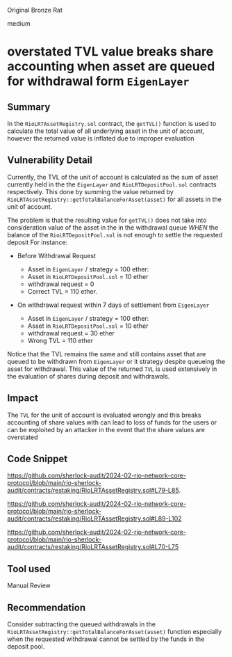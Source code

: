 Original Bronze Rat

medium

# overstated TVL value breaks share accounting when asset are queued for withdrawal form `EigenLayer`

## Summary
In the `RioLRTAssetRegistry.sol` contract, the `getTVL()` function is used to calculate the total value of all underlying asset in the unit of account, however the returned value is inflated due to improper evaluation

## Vulnerability Detail
Currently, the TVL of the unit of account is calculated as the sum of asset currently held in the the `EigenLayer` and `RioLRTDepositPool.sol` contracts respectively. This done by summing the value returned by `RioLRTAssetRegistry::getTotalBalanceForAsset(asset)` for all assets in the unit of account. 

The problem is that the resulting value for `getTVL()` does not take into consideration value of the asset in the in the withdrawal queue *WHEN* the balance of the `RioLRTDepositPool.sol` is not enough to settle the requested deposit 
For instance:
- Before Withdrawal Request
    - Asset in `EigenLayer` / strategy = 100 ether:
    - Asset in `RioLRTDepositPool.sol` = 10 ether
    - withdrawal request = 0
    - Correct TVL = 110 ether. 
    
- On withdrawal request within 7 days of  settlement from `EigenLayer`
    - Asset in `EigenLayer` / strategy = 100 ether:
    - Asset in `RioLRTDepositPool.sol` = 10 ether
    - withdrawal request = 30 ether
    - Wrong TVL = 110 ether

Notice that the TVL remains the same and still contains asset that are queued to be withdrawn from `EigenLayer` or it strategy despite queueing the asset for withdrawal.
This value of the returned `TVL` is used extensively in the evaluation of shares during deposit and withdrawals. 

## Impact
The `TVL` for the unit of account is evaluated wrongly and this breaks accounting of share values with can lead to loss of funds for the users or can be exploited by an attacker in the event that the share values are overstated

## Code Snippet
https://github.com/sherlock-audit/2024-02-rio-network-core-protocol/blob/main/rio-sherlock-audit/contracts/restaking/RioLRTAssetRegistry.sol#L79-L85. 

https://github.com/sherlock-audit/2024-02-rio-network-core-protocol/blob/main/rio-sherlock-audit/contracts/restaking/RioLRTAssetRegistry.sol#L89-L102

https://github.com/sherlock-audit/2024-02-rio-network-core-protocol/blob/main/rio-sherlock-audit/contracts/restaking/RioLRTAssetRegistry.sol#L70-L75

## Tool used
Manual Review

## Recommendation
Consider subtracting the queued withdrawals in the `RioLRTAssetRegistry::getTotalBalanceForAsset(asset)` function especially when the requested withdrawal cannot be settled by the funds in the deposit pool.